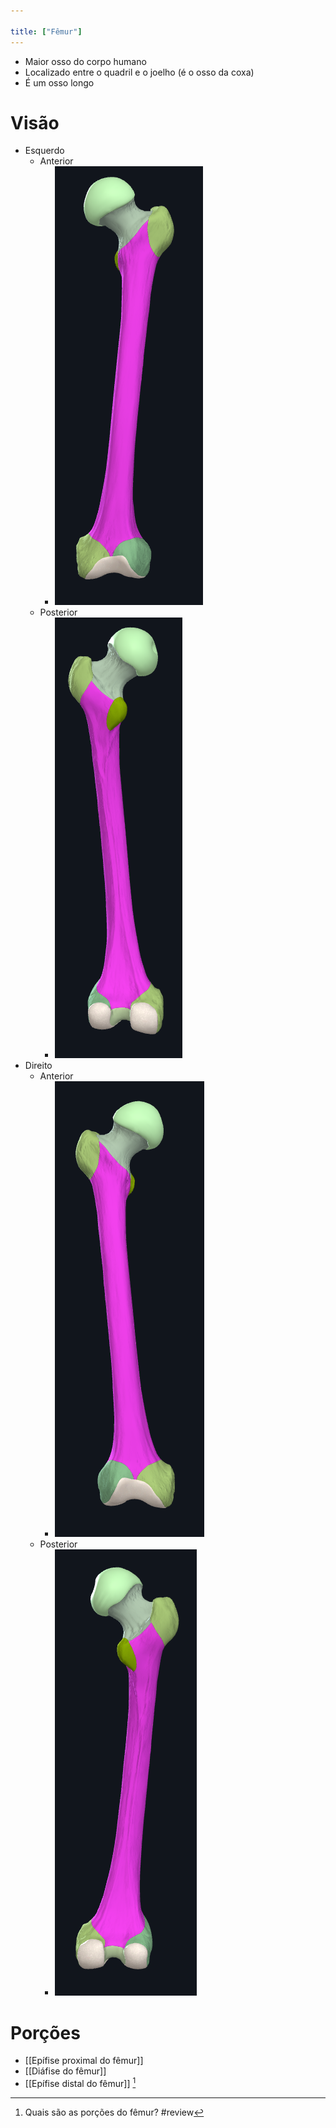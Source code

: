 ```yaml
---

title: ["Fêmur"]
---
```

+ Maior osso do corpo humano
+ Localizado entre o quadril e o joelho (é o osso da coxa)
+ É um osso longo
# Visão
+ Esquerdo
	+ Anterior
		+ ![Pasted image 20210413141808.png](Pasted%20image%2020210413141808.png)
	+ Posterior
		+ ![Pasted image 20210413141829.png](Pasted%20image%2020210413141829.png)
+ Direito
	+ Anterior
		+ ![Pasted image 20210413142041.png](Pasted%20image%2020210413142041.png)
	+ Posterior
		+ ![Pasted image 20210413142059.png](Pasted%20image%2020210413142059.png)
# Porções
+ [[Epífise proximal do fêmur]]
+ [[Diáfise do fêmur]]
+ [[Epífise distal do fêmur]] [^455528]

[^455528]: Quais são as porções do fêmur?
#review 
